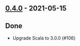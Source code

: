 ## [0.4.0](https://github.com/Kevin-Lee/jdk-sym-link/issues?utf8=%E2%9C%93&q=is%3Aissue+is%3Aclosed+milestone%3Amilestone5) - 2021-05-15

## Done
* Upgrade Scala to 3.0.0 (#106)
